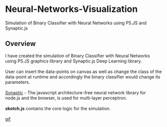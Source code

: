 # Neural-Networks-Visualization

Simulation of Binary Classifier with Neural Networks using P5.JS and Synaptic.js

## Overview
I have created the simulation of Binary Classifier with Neural Networks using P5.JS graphics library and Synaptic.js Deep Learning library.
<br>
<br>
User can insert the data-points on canvas as well as change the class of the data-point at runtime and accordingly the binary classifier would change its parameters.
<br>
<br>
[Synaptic](http://caza.la/synaptic) - The javascript architecture-free neural network library for node.js and the browser, is used for multi-layer perceptron.
<br>
<br>
**sketch.js** contains the core logic for the simulation.
<br>
<br>
[gif](nn.gif)
